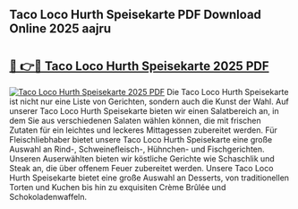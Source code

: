 ## Taco Loco Hurth Speisekarte PDF Download Online 2025 aajru

# <h2><a href="http://gcalqr.nevu.top/?p=Taco+Loco+Hurth+Speisekarte">🔗 👉🔴 Taco Loco Hurth Speisekarte 2025 PDF</a></h2>

[![Taco Loco Hurth Speisekarte 2025 PDF](https://i.imgur.com/dBaPXMq.png)](http://gcalqr.nevu.top/?p=Taco+Loco+Hurth+Speisekarte)
Die Taco Loco Hurth Speisekarte ist nicht nur eine Liste von Gerichten, sondern auch die Kunst der Wahl. Auf unserer Taco Loco Hurth Speisekarte bieten wir einen Salatbereich an, in dem Sie aus verschiedenen Salaten wählen können, die mit frischen Zutaten für ein leichtes und leckeres Mittagessen zubereitet werden. Für Fleischliebhaber bietet unsere Taco Loco Hurth Speisekarte eine große Auswahl an Rind-, Schweinefleisch-, Hühnchen- und Fischgerichten. Unseren Auserwählten bieten wir köstliche Gerichte wie Schaschlik und Steak an, die über offenem Feuer zubereitet werden. Unsere Taco Loco Hurth Speisekarte bietet eine große Auswahl an Desserts, von traditionellen Torten und Kuchen bis hin zu exquisiten Crème Brûlée und Schokoladenwaffeln.
